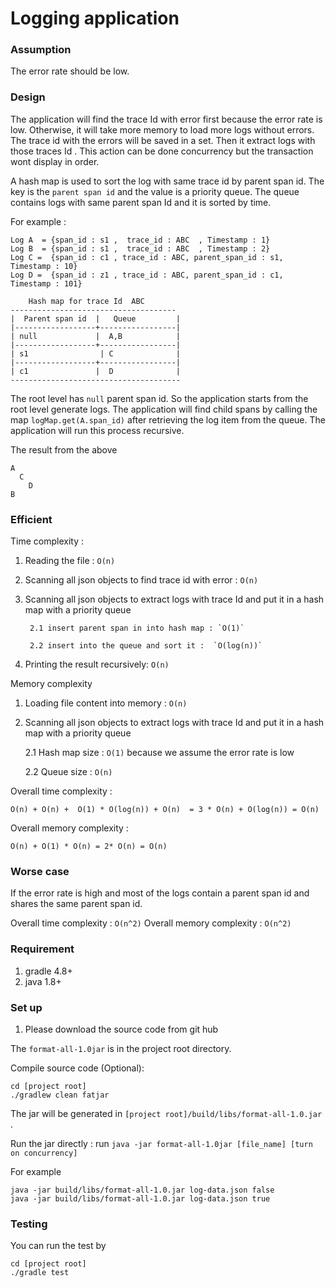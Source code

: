 # Logging application


### Assumption
The error rate should be low. 

### Design

The application will find the trace Id with error first because the error rate is low. Otherwise, it will take more memory to load more logs without errors.
The trace id with the errors will be saved in a set. Then it extract logs with those traces Id . This action can be done concurrency but
the transaction wont display in order.  

A hash map is used to sort the log with same trace id by parent span id. The key is the `parent span id` and the value 
is a priority queue. The queue contains logs with same parent span Id and it is sorted by time. 


For example : 
```
Log A  = {span_id : s1 ,  trace_id : ABC  , Timestamp : 1}
Log B  = {span_id : s1 ,  trace_id : ABC  , Timestamp : 2}
Log C =  {span_id : c1 , trace_id : ABC, parent_span_id : s1, Timestamp : 10}
Log D =  {span_id : z1 , trace_id : ABC, parent_span_id : c1, Timestamp : 101}
```

        Hash map for trace Id  ABC
    -------------------------------------
    |  Parent span id  |   Queue         |
    |------------------+-----------------|
    | null             |  A,B            |
    |------------------+-----------------|
    | s1                | C              |
    |------------------+-----------------|
    | c1               |  D              |
    --------------------------------------

The root level has `null` parent span id. So the application starts from the root level generate logs.
The application will find child spans by calling the map `logMap.get(A.span_id)` after retrieving the log item
from the queue. The application will run this process recursive.

The result from the above

```
A
  C
    D
B
```

### Efficient



Time complexity : 

1. Reading the file : `O(n)`
1. Scanning all json objects to find trace id with error : `O(n)`
2. Scanning all json objects to extract logs with trace Id and put it in a hash map with a priority queue
        
        2.1 insert parent span in into hash map : `O(1)`
        
        2.2 insert into the queue and sort it :  `O(log(n))`
        
3. Printing the result recursively: `O(n)`



Memory complexity

1. Loading file content into memory : `O(n)`
2. Scanning all json objects to extract logs with trace Id and put it in a hash map with a priority queue

    2.1 Hash map size  : `O(1)` because we assume the error rate is low
    
    2.2 Queue size : `O(n)`


Overall time complexity : 

`O(n) + O(n) +  O(1) * O(log(n)) + O(n)  = 3 * O(n) + O(log(n)) = O(n)` 

Overall memory complexity :

`O(n) + O(1) * O(n) = 2* O(n) = O(n)` 


### Worse case
If the error rate is high and most of the logs contain a parent span id and shares the same parent span id.
 

Overall time complexity : `O(n^2)`
Overall memory complexity : `O(n^2)`

### Requirement 
1. gradle 4.8+
2. java 1.8+


### Set up

1. Please download the source code from git hub


The `format-all-1.0jar` is in the project root directory.

Compile source code (Optional):

```
cd [project root]
./gradlew clean fatjar 
```

The jar will be generated in `[project root]/build/libs/format-all-1.0.jar` .


Run the jar directly :
run `java -jar format-all-1.0jar [file_name] [turn on concurrency]` 

For example

```
java -jar build/libs/format-all-1.0.jar log-data.json false
java -jar build/libs/format-all-1.0.jar log-data.json true 
```

### Testing
You can run the test by
```
cd [project root]
./gradle test
```
